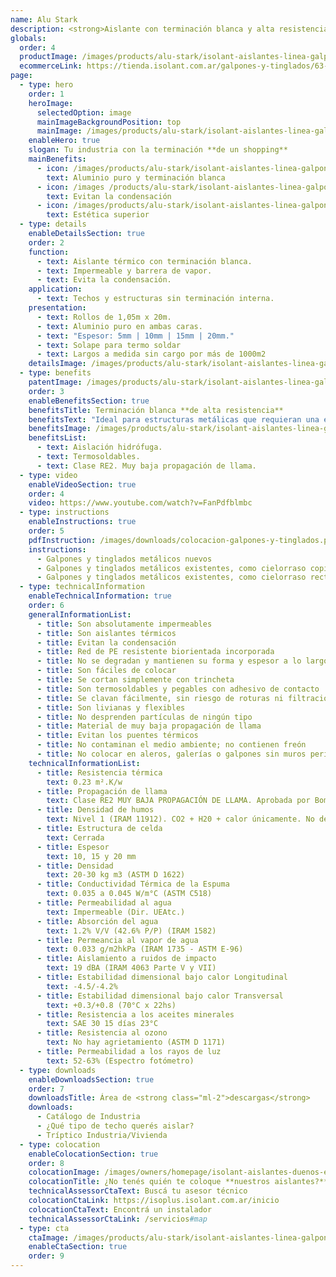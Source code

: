 ```yaml
---
name: Alu Stark
description: <strong>Aislante con terminación blanca y alta resistencia.</strong><br /><br />Fácil instalación gracias a que es un material liviano y resistente al manipuleo en obra. No desprende partículas de ningún tipo. La espuma color blanca favorece a la terminación estética de la cara que queda a la vista.
globals:
  order: 4
  productImage: /images/products/alu-stark/isolant-aislantes-linea-galpones-y-tinglados-alu-stark-producto-rollo.png
  ecommerceLink: https://tienda.isolant.com.ar/galpones-y-tinglados/63-alu-stark-10.html
page:
  - type: hero
    order: 1
    heroImage:
      selectedOption: image
      mainImageBackgroundPosition: top
      mainImage: /images/products/alu-stark/isolant-aislantes-linea-galpones-y-tinglados-alu-stark-imagen.jpg
    enableHero: true
    slogan: Tu industria con la terminación **de un shopping**
    mainBenefits:
      - icon: /images/products/alu-stark/isolant-aislantes-linea-galpones-y-tinglados-alu-stark-beneficio-1.svg
        text: Aluminio puro y terminación blanca
      - icon: /images /products/alu-stark/isolant-aislantes-linea-galpones-y-tinglados-alu-stark-beneficio-2.svg
        text: Evitan la condensación
      - icon: /images/products/alu-stark/isolant-aislantes-linea-galpones-y-tinglados-alu-stark-beneficio-3.svg
        text: Estética superior
  - type: details
    enableDetailsSection: true
    order: 2
    function:
      - text: Aislante térmico con terminación blanca.
      - text: Impermeable y barrera de vapor.
      - text: Evita la condensación.
    application:
      - text: Techos y estructuras sin terminación interna.
    presentation:
      - text: Rollos de 1,05m x 20m.
      - text: Aluminio puro en ambas caras.
      - text: "Espesor: 5mm | 10mm | 15mm | 20mm."
      - text: Solape para termo soldar
      - text: Largos a medida sin cargo por más de 1000m2
    detailsImage: /images/products/alu-stark/isolant-aislantes-linea-galpones-y-tinglados-alu-stark-detalle-producto.jpg
  - type: benefits
    patentImage: /images/products/alu-stark/isolant-aislantes-linea-galpones-y-tinglados-alu-stark-patente.png
    order: 3
    enableBenefitsSection: true
    benefitsTitle: Terminación blanca **de alta resistencia**
    benefitsText: "Ideal para estructuras metálicas que requieran una estética superior: La espuma color blanca favorece a la terminación estética de la cara que queda a la vista. Ideal para supermercados, concesionarias de autos, etc.<br /><br />¡Preguntá por la terminación negra!"
    benefitsImage: /images/products/alu-stark/isolant-aislantes-linea-galpones-y-tinglados-alu-stark-beneficio-exclusivo.jpg
    benefitsList:
      - text: Aislación hidrófuga.
      - text: Termosoldables.
      - text: Clase RE2. Muy baja propagación de llama.
  - type: video
    enableVideoSection: true
    order: 4
    video: https://www.youtube.com/watch?v=FanPdfblmbc
  - type: instructions
    enableInstructions: true
    order: 5
    pdfInstruction: /images/downloads/colocacion-galpones-y-tinglados.pdf
    instructions:
      - Galpones y tinglados metálicos nuevos
      - Galpones y tinglados metálicos existentes, como cielorraso copiando la forma
      - Galpones y tinglados metálicos existentes, como cielorraso recto
  - type: technicalInformation
    enableTechnicalInformation: true
    order: 6
    generalInformationList:
      - title: Son absolutamente impermeables
      - title: Son aislantes térmicos
      - title: Evitan la condensación
      - title: Red de PE resistente biorientada incorporada
      - title: No se degradan y mantienen su forma y espesor a lo largo del tiempo
      - title: Son fáciles de colocar
      - title: Se cortan simplemente con trincheta
      - title: Son termosoldables y pegables con adhesivo de contacto
      - title: Se clavan fácilmente, sin riesgo de roturas ni filtraciones
      - title: Son livianas y flexibles
      - title: No desprenden partículas de ningún tipo
      - title: Material de muy baja propagación de llama
      - title: Evitan los puentes térmicos
      - title: No contaminan el medio ambiente; no contienen freón
      - title: No colocar en aleros, galerías o galpones sin muros perimetrales que protejan de la reflexión indirecta de los rayos UV
    technicalInformationList:
      - title: Resistencia térmica
        text: 0.23 m².K/w
      - title: Propagación de llama
        text: Clase RE2 MUY BAJA PROPAGACIÓN DE LLAMA. Aprobada por Bomberos Argentina.
      - title: Densidad de humos
        text: Nivel 1 (IRAM 11912). CO2 + H20 + calor únicamente. No desprende gases envenenantes.
      - title: Estructura de celda
        text: Cerrada
      - title: Espesor
        text: 10, 15 y 20 mm
      - title: Densidad
        text: 20-30 kg m3 (ASTM D 1622)
      - title: Conductividad Térmica de la Espuma
        text: 0.035 a 0.045 W/m°C (ASTM C518)
      - title: Permeabilidad al agua
        text: Impermeable (Dir. UEAtc.)
      - title: Absorción del agua
        text: 1.2% V/V (42.6% P/P) (IRAM 1582)
      - title: Permeancia al vapor de agua
        text: 0.033 g/m2hkPa (IRAM 1735 - ASTM E-96)
      - title: Aislamiento a ruidos de impacto
        text: 19 dBA (IRAM 4063 Parte V y VII)
      - title: Estabilidad dimensional bajo calor Longitudinal
        text: -4.5/-4.2%
      - title: Estabilidad dimensional bajo calor Transversal
        text: +0.3/+0.8 (70°C x 22hs)
      - title: Resistencia a los aceites minerales
        text: SAE 30 15 días 23°C
      - title: Resistencia al ozono
        text: No hay agrietamiento (ASTM D 1171)
      - title: Permeabilidad a los rayos de luz
        text: 52-63% (Espectro fotómetro)
  - type: downloads
    enableDownloadsSection: true
    order: 7
    downloadsTitle: Área de <strong class="ml-2">descargas</strong>
    downloads:
      - Catálogo de Industria
      - ¿Qué tipo de techo querés aislar?
      - Tríptico Industria/Vivienda
  - type: colocation
    enableColocationSection: true
    order: 8
    colocationImage: /images/owners/homepage/isolant-aislantes-duenos-e-inquilinos-isoplus-colocation.jpg
    colocationTitle: ¿No tenés quién te coloque **nuestros aislantes?**
    technicalAssessorCtaText: Buscá tu asesor técnico
    colocationCtaLink: https://isoplus.isolant.com.ar/inicio
    colocationCtaText: Encontrá un instalador
    technicalAssessorCtaLink: /servicios#map
  - type: cta
    ctaImage: /images/products/alu-stark/isolant-aislantes-linea-galpones-y-tinglados-alu-stark-imagen-cta.jpg
    enableCtaSection: true
    order: 9
---
```

